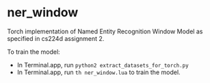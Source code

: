 # ner_window
Torch implementation of Named Entity Recognition Window Model as specified in cs224d assignment 2.

To train the model:
- In Terminal.app, run ```python2 extract_datasets_for_torch.py```
- In Terminal.app, run ``` th ner_window.lua ``` to train the model.
